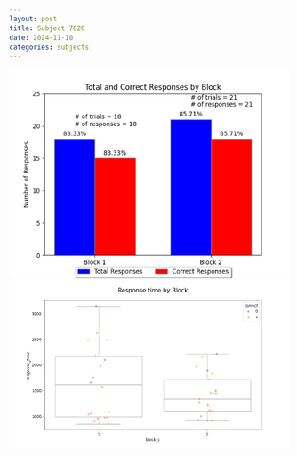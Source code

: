 ```yaml
---
layout: post
title: Subject 7020
date: 2024-11-10
categories: subjects
---
```


![](data/7020/run-30/7020_ATS_responses.png)
![](data/7020/run-30/7020_ATS_rt.png)

